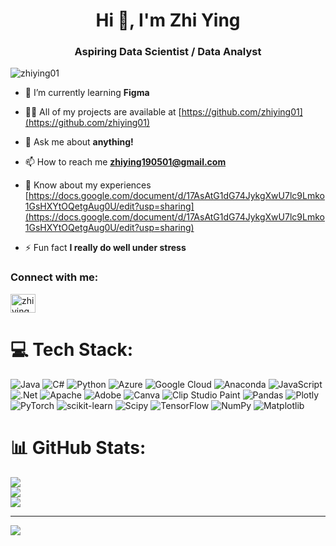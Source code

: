 <h1 align="center">Hi 👋, I'm Zhi Ying</h1>
<h3 align="center">Aspiring Data Scientist / Data Analyst</h3>

<p align="left"> <img src="https://komarev.com/ghpvc/?username=zhiying01&label=Profile%20views&color=0e75b6&style=flat" alt="zhiying01" /> </p>

- 🌱 I’m currently learning **Figma**

- 👨‍💻 All of my projects are available at [https://github.com/zhiying01](https://github.com/zhiying01)

- 💬 Ask me about **anything!**

- 📫 How to reach me **zhiying190501@gmail.com**

- 📄 Know about my experiences [https://docs.google.com/document/d/17AsAtG1dG74JykgXwU7lc9Lmko1GsHXYtOQetgAug0U/edit?usp=sharing](https://docs.google.com/document/d/17AsAtG1dG74JykgXwU7lc9Lmko1GsHXYtOQetgAug0U/edit?usp=sharing)

- ⚡ Fun fact **I really do well under stress**

<h3 align="left">Connect with me:</h3>
<p align="left">
<a href="https://linkedin.com/in/zhiyingong01" target="blank"><img align="center" src="https://raw.githubusercontent.com/rahuldkjain/github-profile-readme-generator/master/src/images/icons/Social/linked-in-alt.svg" alt="zhiyingong01" height="30" width="40" /></a>
</p>


# 💻 Tech Stack:
![Java](https://img.shields.io/badge/java-%23ED8B00.svg?style=for-the-badge&logo=openjdk&logoColor=white) ![C#](https://img.shields.io/badge/c%23-%23239120.svg?style=for-the-badge&logo=csharp&logoColor=white) ![Python](https://img.shields.io/badge/python-3670A0?style=for-the-badge&logo=python&logoColor=ffdd54) ![Azure](https://img.shields.io/badge/azure-%230072C6.svg?style=for-the-badge&logo=microsoftazure&logoColor=white) ![Google Cloud](https://img.shields.io/badge/GoogleCloud-%234285F4.svg?style=for-the-badge&logo=google-cloud&logoColor=white) ![Anaconda](https://img.shields.io/badge/Anaconda-%2344A833.svg?style=for-the-badge&logo=anaconda&logoColor=white) ![JavaScript](https://img.shields.io/badge/javascript-%23323330.svg?style=for-the-badge&logo=javascript&logoColor=%23F7DF1E) ![.Net](https://img.shields.io/badge/.NET-5C2D91?style=for-the-badge&logo=.net&logoColor=white) ![Apache](https://img.shields.io/badge/apache-%23D42029.svg?style=for-the-badge&logo=apache&logoColor=white) ![Adobe](https://img.shields.io/badge/adobe-%23FF0000.svg?style=for-the-badge&logo=adobe&logoColor=white) ![Canva](https://img.shields.io/badge/Canva-%2300C4CC.svg?style=for-the-badge&logo=Canva&logoColor=white) ![Clip Studio Paint](https://img.shields.io/badge/ClipStudioPaint-%23CFD3D3.svg?style=for-the-badge&logo=ClipStudioPaint&logoColor=white) ![Pandas](https://img.shields.io/badge/pandas-%23150458.svg?style=for-the-badge&logo=pandas&logoColor=white) ![Plotly](https://img.shields.io/badge/Plotly-%233F4F75.svg?style=for-the-badge&logo=plotly&logoColor=white) ![PyTorch](https://img.shields.io/badge/PyTorch-%23EE4C2C.svg?style=for-the-badge&logo=PyTorch&logoColor=white) ![scikit-learn](https://img.shields.io/badge/scikit--learn-%23F7931E.svg?style=for-the-badge&logo=scikit-learn&logoColor=white) ![Scipy](https://img.shields.io/badge/SciPy-%230C55A5.svg?style=for-the-badge&logo=scipy&logoColor=%white) ![TensorFlow](https://img.shields.io/badge/TensorFlow-%23FF6F00.svg?style=for-the-badge&logo=TensorFlow&logoColor=white) ![NumPy](https://img.shields.io/badge/numpy-%23013243.svg?style=for-the-badge&logo=numpy&logoColor=white) ![Matplotlib](https://img.shields.io/badge/Matplotlib-%23ffffff.svg?style=for-the-badge&logo=Matplotlib&logoColor=black)
# 📊 GitHub Stats:
![](https://github-readme-stats.vercel.app/api?username=zhiying01&theme=dark&hide_border=false&include_all_commits=true&count_private=true)<br/>
![](https://nirzak-streak-stats.vercel.app/?user=zhiying01&theme=dark&hide_border=false)<br/>
![](https://github-readme-stats.vercel.app/api/top-langs/?username=zhiying01&theme=dark&hide_border=false&include_all_commits=true&count_private=true&layout=compact)

---
[![](https://visitcount.itsvg.in/api?id=zhiying01&icon=0&color=0)](https://visitcount.itsvg.in)

<!-- Proudly created with GPRM ( https://gprm.itsvg.in ) -->
